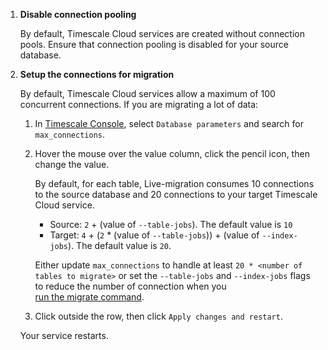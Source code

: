1. **Disable connection pooling**
         
   By default, Timescale Cloud services are created without connection pools. Ensure 
   that connection pooling is disabled for your source database. 

1. **Setup the connections for migration**

   By default, Timescale Cloud services allow a maximum of 100 concurrent connections. If you are 
   migrating a lot of data:

   1. In [Timescale Console][tsc-portal], select `Database parameters` and search for `max_connections`.
   2. Hover the mouse over the value column, click the pencil icon, then change the value. 

      By default, for each table, Live-migration consumes 10 connections to the source database and 20 
      connections to your target Timescale Cloud service. 

      - Source: `2` + (value of `--table-jobs`). The default value is `10`
      - Target: `4` + (`2` * (value of `--table-jobs`)) + (value of `--index-jobs`). The default value is `20`. 
      
      Either update `max_connections` to handle at least `20 * <number of tables to migrate>` or set the 
      `--table-jobs` and `--index-jobs` flags to reduce the number of connection when you  
      [run the migrate command](#migrate-your-data-then-start-downtime). 

   3. Click outside the row, then click `Apply changes and restart`.
   
   Your service restarts. 
 

[modify-parameters]: /use-timescale/:currentVersion/configuration/customize-configuration/#modify-basic-parameters
[mst-portal]: https://portal.managed.timescale.com/login
[tsc-portal]: https://console.cloud.timescale.com/
[configure-instance-parameters]: /use-timescale/:currentVersion/configuration/customize-configuration/#configure-database-parameters
